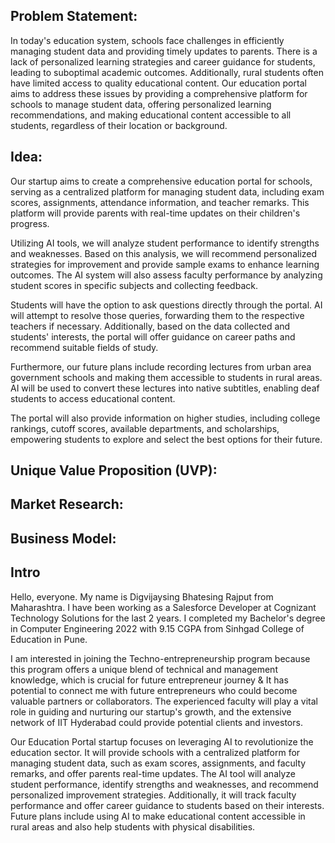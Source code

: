 ## Problem Statement:

In today's education system, schools face challenges in efficiently managing student data and providing timely updates to parents. There is a lack of personalized learning strategies and career guidance for students, leading to suboptimal academic outcomes. Additionally, rural students often have limited access to quality educational content. Our education portal aims to address these issues by providing a comprehensive platform for schools to manage student data, offering personalized learning recommendations, and making educational content accessible to all students, regardless of their location or background.

## Idea:

Our startup aims to create a comprehensive education portal for schools, serving as a centralized platform for managing student data, including exam scores, assignments, attendance information, and teacher remarks. This platform will provide parents with real-time updates on their children's progress.

Utilizing AI tools, we will analyze student performance to identify strengths and weaknesses. Based on this analysis, we will recommend personalized strategies for improvement and provide sample exams to enhance learning outcomes. The AI system will also assess faculty performance by analyzing student scores in specific subjects and collecting feedback.

Students will have the option to ask questions directly through the portal. AI will attempt to resolve those queries, forwarding them to the respective teachers if necessary. Additionally, based on the data collected and students' interests, the portal will offer guidance on career paths and recommend suitable fields of study.

Furthermore, our future plans include recording lectures from urban area government schools and making them accessible to students in rural areas. AI will be used to convert these lectures into native subtitles, enabling deaf students to access educational content.

The portal will also provide information on higher studies, including college rankings, cutoff scores, available departments, and scholarships, empowering students to explore and select the best options for their future.

## Unique Value Proposition (UVP):


## Market Research:


## Business Model:


## Intro

Hello, everyone. My name is Digvijaysing Bhatesing Rajput from Maharashtra. I have been working as a Salesforce Developer at Cognizant Technology Solutions for the last 2 years. I completed my Bachelor's degree in Computer Engineering 2022 with 9.15 CGPA from Sinhgad College of Education in Pune.

I am interested in joining the Techno-entrepreneurship program because this program offers a unique blend of technical and management knowledge, which is crucial for future entrepreneur journey & It has potential to connect me with future entrepreneurs who could become valuable partners or collaborators.  The experienced faculty will play a vital role in guiding and nurturing our startup's growth, and the extensive network of IIT Hyderabad could provide potential clients and investors.

Our Education Portal startup focuses on leveraging AI to revolutionize the education sector.  It will provide schools with a centralized platform for managing student data, such as exam scores, assignments, and faculty remarks, and offer parents real-time updates.  The AI tool will analyze student performance, identify strengths and weaknesses, and recommend personalized improvement strategies. Additionally, it will track faculty performance and offer career guidance to students based on their interests.  Future plans include using AI to make educational content accessible in rural areas and also help students with physical disabilities.